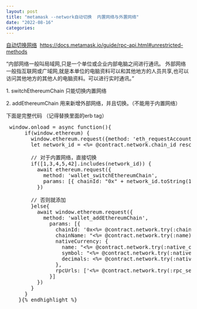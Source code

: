 ```yaml
---
layout: post
title: "metamask --network自动切换  内置网络与外置网络"
date: "2022-08-16"
categories: 
---
```

<p><a href="http://siwei.me/blog/posts/blockchain-metamask">自动切换网络</a>&nbsp; <a href="https://docs.metamask.io/guide/rpc-api.html#unrestricted-methods">https://docs.metamask.io/guide/rpc-api.html#unrestricted-methods</a></p>

<p>&ldquo;内部网络一般叫局域网,只是一个单位或企业内部电脑之间进行通讯。 外部网络一般指互联网或广域网,就是本单位的电脑资料可以和其他地方的人员共享,也可以访问其他地方的其他人的电脑资料。可以进行实时通讯。&rdquo;</p>

<p>1. switchEthereumChain 只能切换内置网络</p>

<p>2. addEthereumChain 用来新增外部网络，并且切换。（不能用于内置网络）</p>

<p>下面是完整代码 （记得替换里面的erb tag）</p>

<pre class="hljs cs">
 window.onload = <span class="hljs-function"><span class="hljs-keyword">async</span> <span class="hljs-title">function</span><span class="hljs-params">()</span></span>{
      <span class="hljs-keyword">if</span>(window.ethereum) {
        window.ethereum.request({method: <span class="hljs-string">&#39;eth_requestAccounts&#39;</span>})
        <span class="hljs-keyword">let</span> network_id = &lt;%= @contract.network.chain_id rescue <span class="hljs-number">0</span> %&gt;

        <span class="hljs-comment">// 对于内置网络，直接切换</span>
        <span class="hljs-keyword">if</span>([<span class="hljs-number">1</span>,<span class="hljs-number">3</span>,<span class="hljs-number">4</span>,<span class="hljs-number">5</span>,<span class="hljs-number">42</span>].includes(network_id)) {
          <span class="hljs-keyword">await</span> ethereum.request({
            method: <span class="hljs-string">&#39;wallet_switchEthereumChain&#39;</span>,
            <span class="hljs-keyword">params</span>: [{ chainId: <span class="hljs-string">&quot;0x&quot;</span> + network_id.toString(<span class="hljs-number">16</span>) }]
          })

        <span class="hljs-comment">// 否则就添加</span>
        }<span class="hljs-keyword">else</span>{
          <span class="hljs-keyword">await</span> window.ethereum.request({
            method: <span class="hljs-string">&#39;wallet_addEthereumChain&#39;</span>,
              <span class="hljs-keyword">params</span>: [{
                chainId: <span class="hljs-string">&#39;0x&lt;%= @contract.network.try(:chain_id).to_s(16) %&gt;&#39;</span>,
                chainName: <span class="hljs-string">&quot;&lt;%= @contract.network.try(:name) %&gt;&quot;</span>,
                nativeCurrency: {
                  name: <span class="hljs-string">&quot;&lt;%= @contract.network.try(:native_currency_name) %&gt;&quot;</span>,
                  symbol: <span class="hljs-string">&quot;&lt;%= @contract.network.try(:native_currency_symbol) %&gt;&quot;</span>,
                  decimals: &lt;%= @contract.network.<span class="hljs-keyword">try</span>(:native_currency_decimals) %&gt;
                },
                rpcUrls: [<span class="hljs-string">&#39;&lt;%= @contract.network.try(:rpc_server) %&gt;&#39;</span>],
              }]
          })
        }
      }
    }{% endhighlight %}

